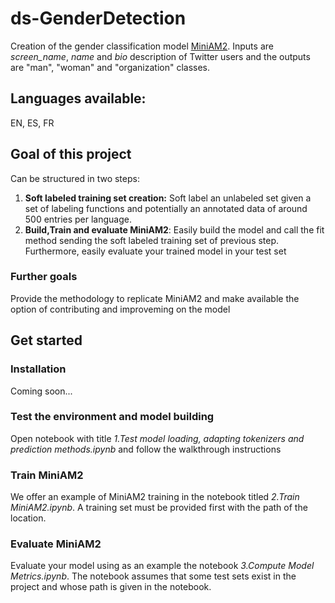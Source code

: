 # ds-GenderDetection

Creation of the gender classification model [MiniAM2](https://huggingface.co/CitibeatsAI/miniam2). Inputs are _screen_name_, _name_ and _bio_ description of Twitter users and the outputs are "man", "woman" and "organization" classes. 

## Languages available: 
EN, ES, FR

## Goal of this project 

Can be structured in two steps:
1. **Soft labeled training set creation:** Soft label an unlabeled set given a set of labeling functions and potentially an annotated data of around 500 entries per language.
2. **Build,Train and evaluate MiniAM2**: Easily build the model and call the fit method sending the soft labeled training set of previous step. Furthermore, easily evaluate your trained model in your test set

### Further goals

Provide the methodology to replicate MiniAM2 and make available the option of contributing and improveming on the model

## Get started

### Installation

Coming soon...

### Test the environment and model building

Open notebook with title _1.Test model loading, adapting tokenizers and prediction methods.ipynb_ and follow the walkthrough instructions

### Train MiniAM2

We offer an example of MiniAM2 training in the notebook titled _2.Train MiniAM2.ipynb_. A training set must be provided first with the path of the location.

### Evaluate MiniAM2

Evaluate your model using as an example the notebook _3.Compute Model Metrics.ipynb_. The notebook assumes that some test sets exist in the project and whose path is given in the notebook.
